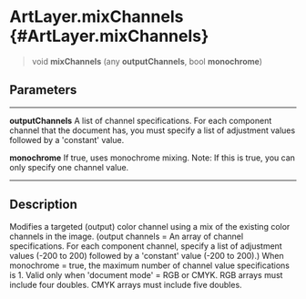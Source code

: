 ArtLayer.mixChannels {#ArtLayer.mixChannels}
====================

> void **mixChannels** (any **outputChannels**, bool **monochrome**)

Parameters
----------

  -------------------- --------------------------------------------------------------
  **outputChannels**   A list of channel specifications. For each component channel
                       that the document has, you must specify a list of adjustment
                       values followed by a \'constant\' value.

  **monochrome**       If true, uses monochrome mixing. Note: If this is true, you
                       can only specify one channel value.
  -------------------- --------------------------------------------------------------

Description
-----------

Modifies a targeted (output) color channel using a mix of the existing
color channels in the image. (output channels = An array of channel
specifications. For each component channel, specify a list of adjustment
values (-200 to 200) followed by a \'constant\' value (-200 to 200).)
When monochrome = true, the maximum number of channel value
specifications is 1. Valid only when \'document mode\' = RGB or CMYK.
RGB arrays must include four doubles. CMYK arrays must include five
doubles.
